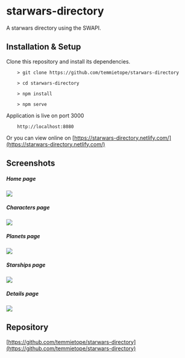 # starwars-directory
A starwars directory using the SWAPI. 

## Installation & Setup

  Clone this repository and install its dependencies.

        > git clone https://github.com/temmietope/starwars-directory

        > cd starwars-directory

        > npm install

        > npm serve

  Application is live on port 3000

        http://localhost:8080

  Or you can view online on [https://starwars-directory.netlify.com/](https://starwars-directory.netlify.com/)

## Screenshots

##### Home page
![](./screenshots/home-page.png)

##### Characters page
![](./screenshots/starwars-characters.png)

##### Planets page
![](./screenshots/starwars-planets.png) 

##### Starships page
![](./screenshots/starwars-starships.png)

##### Details page
![](./screenshots/details.png)

## Repository

[https://github.com/temmietope/starwars-directory](https://github.com/temmietope/starwars-directory)
